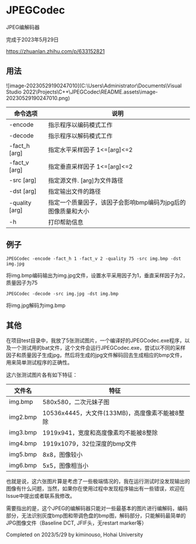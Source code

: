 # JPEGCodec

JPEG编解码器

完成于2023年5月29日

https://zhuanlan.zhihu.com/p/633152821

## 用法

![image-20230529190247010](C:\Users\Administrator\Documents\Visual Studio 2022\Projects\C++\JPEGCodec\README.assets\image-20230529190247010.png)

| 命令选项       | 说明                                                         |
| -------------- | ------------------------------------------------------------ |
| -encode        | 指示程序以编码模式工作                                       |
| -decode        | 指示程序以解码模式工作                                       |
| -fact_h [arg]  | 指定水平采样因子 1<=[arg]<=2                                 |
| -fact_v [arg]  | 指定垂直采样因子 1<=[arg]<=2                                 |
| -src [arg]     | 指定源文件.  [arg]为文件路径                                 |
| -dst [arg]     | 指定输出文件的路径                                           |
| -quality [arg] | 指定一个质量因子，该因子会影响bmp编码为jpg后的图像质量和大小 |
| -h             | 打印帮助信息                                                 |



## 例子

`JPEGCodec -encode -fact_h 1 -fact_v 2 -quality 75 -src img.bmp -dst img.jpg`

将img.bmp编码输出为img.jpg文件，设置水平采用因子为1，垂直采样因子为2，质量因子为75

`JPEGCodec -decode -src img.jpg -dst img.bmp`

将img.jpg解码为img.bmp

## 其他

在项目test目录中，我放了5张测试图片，一个编译好的JPEGCodec.exe程序，以及一个测试用的bat文件，这个文件会运行JPEGCodec.exe，尝试以不同的采样因子和质量因子生成jpg，然后将生成的jpg文件解码回去生成相应的bmp文件，用来简单测试程序的正确性。

这六张测试图片各有如下特征：

| 文件名   | 特征                                           |
| -------- | ---------------------------------------------- |
| img.bmp  | 580x580，二次元妹子图                          |
| img2.bmp | 10536x4445，大文件(133MB)，高度像素不能被8整除 |
| img3.bmp | 1919x941，宽度和高度像素均不能被8整除          |
| img4.bmp | 1919x1079，32位深度的bmp文件                   |
| img5.bmp | 8x8，图像较小                                  |
| img6.bmp | 5x5，图像相当小                                |

也就是说，这六张图片算是考虑了一些极端情况的，我在运行测试时没发现输出的图像有什么问题，当然，如果你在使用过程中发现程序输出有一些错误，欢迎在Issue中提出或者联系我修改。

需要指出的是，这个JPEG的编解码器只能对一些最基本的图片进行编解码，编码部分，无法识别灰度bmp图和带调色盘的bmp图，解码部分，只能解码最简单的JPG图像文件（Baseline DCT, JFIF头，无restart marker等）

Completed on 2023/5/29 by kiminouso, Hohai University